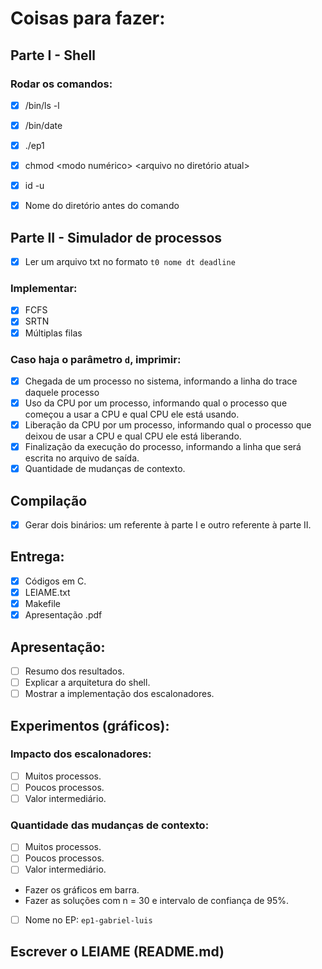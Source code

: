 # Coisas para fazer:

## Parte I - Shell

### Rodar os comandos:
- [x] /bin/ls -l
- [x] /bin/date
- [x] ./ep1 <argumentos do EP1>
- [x] chmod <modo numérico> <arquivo no diretório atual>
- [x] id -u

- [x] Nome do diretório antes do comando

## Parte II - Simulador de processos

- [x] Ler um arquivo txt no formato
    `t0 nome dt deadline`

### Implementar:
- [x] FCFS
- [x] SRTN
- [x] Múltiplas filas

### Caso haja o parâmetro `d`, imprimir:
- [x] Chegada de um processo no sistema, informando a linha do trace daquele processo
- [x] Uso da CPU por um processo, informando qual o processo que começou a usar a CPU e qual CPU ele está usando.
- [x] Liberação da CPU por um processo, informando qual o processo que deixou de usar a CPU e qual CPU ele está liberando.
- [x] Finalização da execução do processo, informando a linha que será escrita no arquivo de saída.
- [x] Quantidade de mudanças de contexto.

## Compilação
- [x] Gerar dois binários: um referente à parte I e outro referente à parte II.

## Entrega:
- [x] Códigos em C.
- [x] LEIAME.txt
- [x] Makefile
- [x] Apresentação .pdf

## Apresentação:
- [ ] Resumo dos resultados.
- [ ] Explicar a arquitetura do shell.
- [ ] Mostrar a implementação dos escalonadores.

## Experimentos (gráficos):

### Impacto dos escalonadores:
- [ ] Muitos processos.
- [ ] Poucos processos.
- [ ] Valor intermediário.

### Quantidade das mudanças de contexto:
- [ ] Muitos processos.
- [ ] Poucos processos.
- [ ] Valor intermediário.

- Fazer os gráficos em barra.
- Fazer as soluções com n = 30 e intervalo de confiança de 95%.

- [ ] Nome no EP:
    `ep1-gabriel-luis`

## Escrever o LEIAME (README.md)

